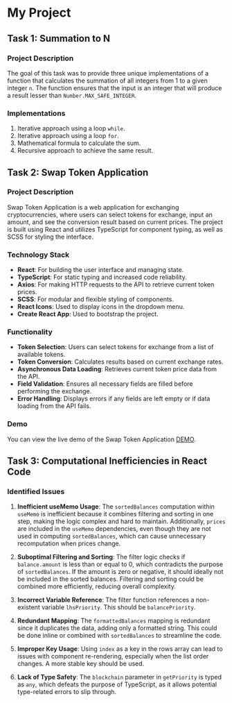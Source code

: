 # My Project

## Task 1: Summation to N

### Project Description
The goal of this task was to provide three unique implementations of a function that calculates the summation of all integers from 1 to a given integer `n`. The function ensures that the input is an integer that will produce a result lesser than `Number.MAX_SAFE_INTEGER`.

### Implementations
1. Iterative approach using a loop `while`.
2. Iterative approach using a loop `for`.
3. Mathematical formula to calculate the sum.
4. Recursive approach to achieve the same result.

## Task 2: Swap Token Application

### Project Description
Swap Token Application is a web application for exchanging cryptocurrencies, where users can select tokens for exchange, input an amount, and see the conversion result based on current prices. The project is built using React and utilizes TypeScript for component typing, as well as SCSS for styling the interface.

### Technology Stack
- **React**: For building the user interface and managing state.
- **TypeScript**: For static typing and increased code reliability.
- **Axios**: For making HTTP requests to the API to retrieve current token prices.
- **SCSS**: For modular and flexible styling of components.
- **React Icons**: Used to display icons in the dropdown menu.
- **Create React App**: Used to bootstrap the project.

### Functionality
- **Token Selection**: Users can select tokens for exchange from a list of available tokens.
- **Token Conversion**: Calculates results based on current exchange rates.
- **Asynchronous Data Loading**: Retrieves current token price data from the API.
- **Field Validation**: Ensures all necessary fields are filled before performing the exchange.
- **Error Handling**: Displays errors if any fields are left empty or if data loading from the API fails.

### Demo
You can view the live demo of the Swap Token Application [DEMO](https://tetianaveremchuk.github.io/Tetiana_Veremchuk/).

## Task 3: Computational Inefficiencies in React Code

### Identified Issues
1. **Inefficient useMemo Usage**: The `sortedBalances` computation within `useMemo` is inefficient because it combines filtering and sorting in one step, making the logic complex and hard to maintain. Additionally, `prices` are included in the `useMemo` dependencies, even though they are not used in computing `sortedBalances`, which can cause unnecessary recomputation when prices change.

2. **Suboptimal Filtering and Sorting**: The filter logic checks if `balance.amount` is less than or equal to 0, which contradicts the purpose of `sortedBalances`. If the amount is zero or negative, it should ideally not be included in the sorted balances. Filtering and sorting could be combined more efficiently, reducing overall complexity.

3. **Incorrect Variable Reference**: The filter function references a non-existent variable `lhsPriority`. This should be `balancePriority`.

4. **Redundant Mapping**: The `formattedBalances` mapping is redundant since it duplicates the data, adding only a formatted string. This could be done inline or combined with `sortedBalances` to streamline the code.

5. **Improper Key Usage**: Using `index` as a key in the rows array can lead to issues with component re-rendering, especially when the list order changes. A more stable key should be used.

6. **Lack of Type Safety**: The `blockchain` parameter in `getPriority` is typed as `any`, which defeats the purpose of TypeScript, as it allows potential type-related errors to slip through.
